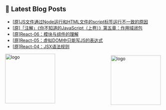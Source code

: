 ## 📕 Latest Blog Posts

<!-- BLOG-POST-LIST:START -->
- [[原]JS文件通过Node运行和HTML文件的script标签运行不一致的原因](https://blog.csdn.net/sinat_41696687/article/details/115034907)
- [[原]「注解」《你不知道的JavaScript（上卷）》第五章：作用域闭包](https://blog.csdn.net/sinat_41696687/article/details/115010808)
- [[原]React-06：模块与组件的理解](https://blog.csdn.net/sinat_41696687/article/details/115030944)
- [[原]React-05：虚拟DOM中只能写JS的表达式](https://blog.csdn.net/sinat_41696687/article/details/115030766)
- [[原]React-04：JSX语法规则](https://blog.csdn.net/sinat_41696687/article/details/115028152)
<!-- BLOG-POST-LIST:END -->
<img src="https://github-readme-stats.vercel.app/api?username=qq1120637483&show_icons=true" alt="logo" height="160" align="right" style="margin: 5px; margin-bottom: 20px;" />

<img src="https://github-profile-trophy.vercel.app/?username=qq1120637483&theme=flat&column=7" alt="logo" height="160" align="center" style="margin: auto; margin-bottom: 20px;" />


<!--
**qq1120637483/qq1120637483** is a ✨ _special_ ✨ repository because its `README.md` (this file) appears on your GitHub profile.

Here are some ideas to get you started:

- 🔭 I’m currently working on ...
- 🌱 I’m currently learning ...
- 👯 I’m looking to collaborate on ...
- 🤔 I’m looking for help with ...
- 💬 Ask me about ...
- 📫 How to reach me: ...
- 😄 Pronouns: ...
- ⚡ Fun fact: ...
-->
